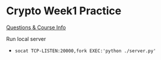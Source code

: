 # Crypto Week1 Practice

[Questions & Course Info](https://github.com/oalieno/Crypto-Course)

Run local server
- `socat TCP-LISTEN:20000,fork EXEC:'python ./server.py'`

